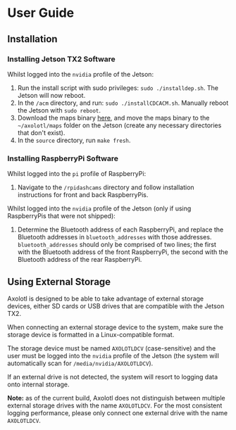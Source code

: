 # User Guide

## Installation
### Installing Jetson TX2 Software
Whilst logged into the `nvidia` profile of the Jetson:
1.  Run the install script with sudo privileges: `sudo ./installdep.sh`. The Jetson will now reboot.
2.  In the `/acm` directory, and run: `sudo ./installCDCACM.sh`. Manually reboot the Jetson with `sudo reboot`.
3.  Download the maps binary [here](https://drive.google.com/open?id=1UpHisYQQdKC_r3oSZfjjtk_R77760Z-u), and move the maps binary to the `~/axolotl/maps` folder on the Jetson (create any necessary directories that don't exist).
5.  In the `source` directory, run `make fresh`.

### Installing RaspberryPi Software
Whilst logged into the `pi` profile of RaspberryPi:
1. Navigate to the `/rpidashcams` directory and follow installation instructions for front and back RaspberryPis.

Whilst logged into the `nvidia` profile of the Jetson (only if using RaspberryPis that were not shipped):
1. Determine the Bluetooth address of each RaspberryPi, and replace the Bluetooth addresses in `bluetooth_addresses` with those addresses. `bluetooth_addresses` should only be comprised of two lines; the first with the Bluetooth address of the front RaspberryPi, the second with the Bluetooth address of the rear RaspberryPi.

## Using External Storage
Axolotl is designed to be able to take advantage of external storage devices, either SD cards or USB drives that are compatible with the Jetson TX2.

When connecting an external storage device to the system, make sure the storage device is formatted in a Linux-compatible format.

The storage device must be named `AXOLOTLDCV` (case-sensitive) and the user must be logged into the `nvidia` profile of the Jetson (the system will automatically scan for `/media/nvidia/AXOLOTLDCV`).

If an external drive is not detected, the system will resort to logging data onto internal storage.

__Note:__ as of the current build, Axolotl does not distinguish between multiple external storage drives with the name `AXOLOTLDCV`. For the most consistent logging performance, please only connect one external drive with the name `AXOLOTLDCV`.

